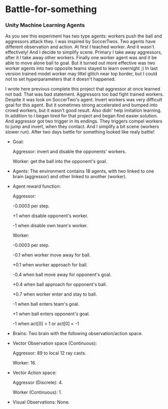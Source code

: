 # Battle-for-something
### Unity Machine Learning Agents


As you see this experiment has two type agents: workers push the ball and aggressors attack they. I was inspired by SoccerTwos. Two agents have different observation and action. At first I teached worker. And it wasn't effectively! And I decide to simplify scene. Primary I take away aggressors, after it I take away other workers. Finally one worker agent was and it be able to move alone ball to goal. But it turned out more effective was two worker agents into two opposite teams stayed to learn overnight ;) In last version trained model worker may littel glitch near top border, but I could not to set hyperparameters that it doesn't happened.

I wrote here previous complete this project that aggressor at once learned not bad. That was bad statement. Aggressors too bad fight trained workers. Despite it was look on SoccerTwo's agent. Invert workers was very difficult goal for this agent. But it sometimes strong accelerated and bumped into crowd workers, but it wasn't good result. Also didn' help imitation learning. In addition to I began tired for that project and began find easier solution. And aggressor got two trigger in its endings. They triggers compel workers to jump and invert, when they contact. And I simplify a bit scene (workers slower run). After two days battle for something looked like realy battle!


* Goal:

  Aggressor: invert and disable the opponents' workers.
  
  Worker: get the ball into the opponent's goal.

* Agents: The environment contains 18 agents, with two linked to one brain (aggressor) and other linked to another (worker).

* Agent reward function:

   Aggressor:

  -0.0003 per step.

  +1 when disable opponent's worker.

  -1 when disable own team's worker.

  Worker:

  -0.0003 per step.

  -0.1 when worker move away for ball.

  +0.1 when worker approach for ball.

  -0.4 when ball move away for opponent's goal.

  +0.4 when ball approach for opponent's ball.

  +0.7 when worker enter and stay to ball.

  -1 when ball enters team's goal.

  +1 when ball enters opponent's goal.

  -1 when act[0] > 1 or act[0] < -1

* Brains: Two brain with the following observation/action space.
* Vector Observation space (Continuous):

  Aggressor: 89 to local 12 ray casts.

  Worker: 16.

* Vector Action space:

  Aggressor (Discrete): 4.

  Worker (Continuous): 1.

* Visual Observations: None.


